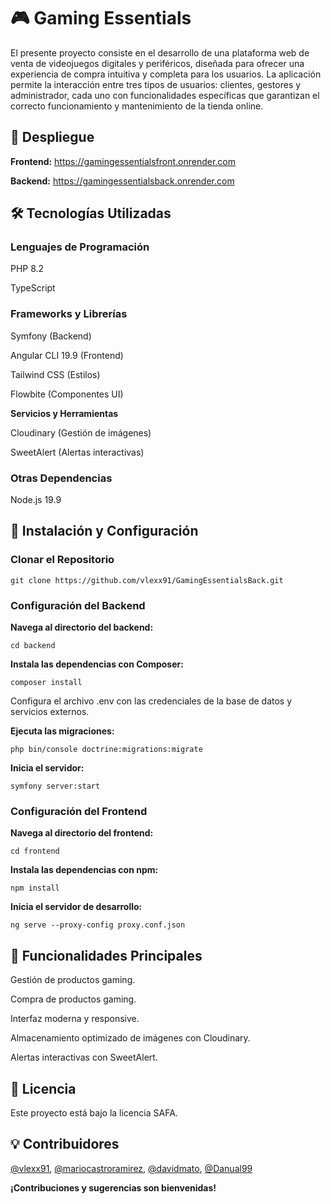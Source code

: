 # 🎮 Gaming Essentials

El presente proyecto consiste en el desarrollo de una plataforma web de venta de videojuegos digitales y periféricos, diseñada para ofrecer una experiencia de compra intuitiva y completa para los usuarios. La aplicación permite la interacción entre tres tipos de usuarios: clientes, gestores y administrador, cada uno con funcionalidades específicas que garantizan el correcto funcionamiento y mantenimiento de la tienda online.


## 🚀 Despliegue


**Frontend:** https://gamingessentialsfront.onrender.com

**Backend:** https://gamingessentialsback.onrender.com


## 🛠 Tecnologías Utilizadas


### Lenguajes de Programación

PHP 8.2

TypeScript

### Frameworks y Librerías

Symfony (Backend)

Angular CLI 19.9 (Frontend)

Tailwind CSS (Estilos)

Flowbite (Componentes UI)

**Servicios y Herramientas**

Cloudinary (Gestión de imágenes)

SweetAlert (Alertas interactivas)

### Otras Dependencias

Node.js 19.9


## 📂 Instalación y Configuración


### Clonar el Repositorio

 ```git clone https://github.com/vlexx91/GamingEssentialsBack.git```

### Configuración del Backend

**Navega al directorio del backend:**

```cd backend```

**Instala las dependencias con Composer:**

```composer install```

Configura el archivo .env con las credenciales de la base de datos y servicios externos.

**Ejecuta las migraciones:**

```php bin/console doctrine:migrations:migrate```

**Inicia el servidor:**

```symfony server:start```

### Configuración del Frontend

**Navega al directorio del frontend:**

```cd frontend```

**Instala las dependencias con npm:**

```npm install```

**Inicia el servidor de desarrollo:**

```ng serve --proxy-config proxy.conf.json```


## 📌 Funcionalidades Principales


Gestión de productos gaming.

Compra de productos gaming.

Interfaz moderna y responsive.

Almacenamiento optimizado de imágenes con Cloudinary.

Alertas interactivas con SweetAlert.


## 📄 Licencia


Este proyecto está bajo la licencia SAFA.


## 💡 Contribuidores


[@vlexx91](https://github.com/vlexx91), [@mariocastroramirez](https://github.com/MarioCastroRamirez), [@davidmato](https://github.com/davidmato), [@Danual99](https://github.com/Danual99)

**¡Contribuciones y sugerencias son bienvenidas!**
